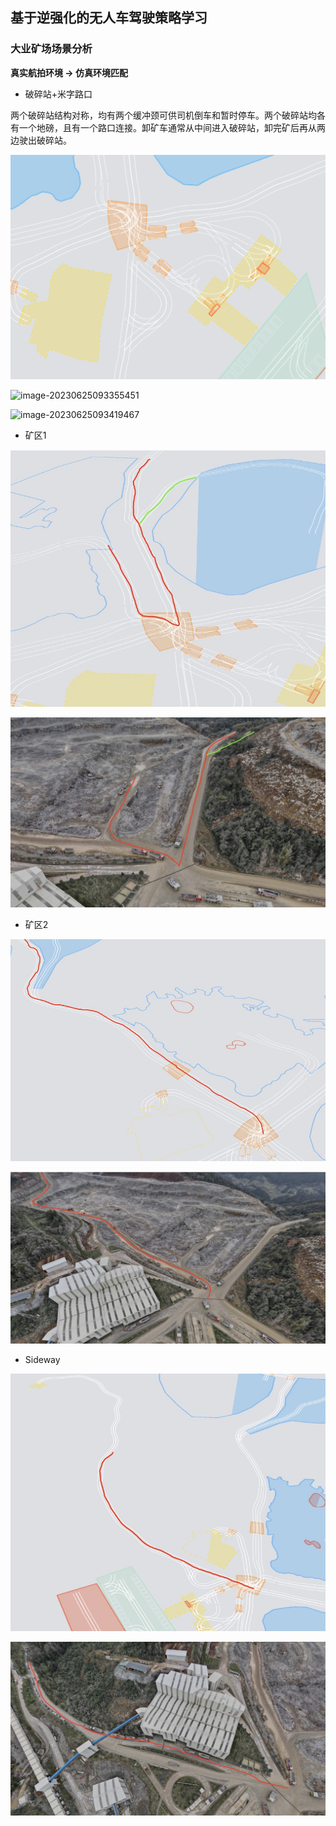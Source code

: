 ## 基于逆强化的无人车驾驶策略学习

### 大业矿场场景分析

**真实航拍环境 -> 仿真环境匹配**

+ 破碎站+米字路口

两个破碎站结构对称，均有两个缓冲颈可供司机倒车和暂时停车。两个破碎站均各有一个地磅，且有一个路口连接。卸矿车通常从中间进入破碎站，卸完矿后再从两边驶出破碎站。

![image-20230625092330210](https://raw.githubusercontent.com/BillChan226/Notebook/main/image/image-20230625092330210.png)

![image-20230625093355451](https://raw.githubusercontent.com/BillChan226/Notebook/main/image/image-20230625093355451.png)

![image-20230625093419467](https://raw.githubusercontent.com/BillChan226/Notebook/main/image/image-20230625093419467.png)

+ 矿区1

![image-20230625100524757](https://raw.githubusercontent.com/BillChan226/Notebook/main/image/image-20230625100524757.png)

![image-20230625100222301](https://raw.githubusercontent.com/BillChan226/Notebook/main/image/image-20230625100222301.png)

+ 矿区2

![image-20230625101000878](https://raw.githubusercontent.com/BillChan226/Notebook/main/image/image-20230625101000878.png)

![image-20230625100806116](https://raw.githubusercontent.com/BillChan226/Notebook/main/image/image-20230625100806116.png)

+ Sideway

![image-20230625101317565](https://raw.githubusercontent.com/BillChan226/Notebook/main/image/image-20230625101317565.png)

![image-20230625101155625](https://raw.githubusercontent.com/BillChan226/Notebook/main/image/image-20230625101155625.png)



